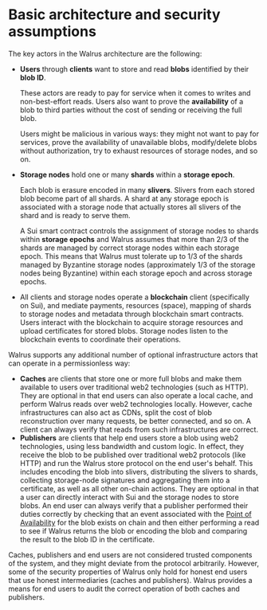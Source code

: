 # Basic architecture and security assumptions

The key actors in the Walrus architecture are the following:

- **Users** through **clients** want to store and read **blobs** identified by their **blob ID**.
  
  These actors are ready to pay for service
  when it comes to writes and non-best-effort reads. Users also want to prove
  the **availability** of a blob to third parties without the cost of sending or receiving the full
  blob. 
  
  Users might be malicious in various ways: they might not want to pay for services, prove the
  availability of unavailable blobs, modify/delete blobs without authorization, try to
  exhaust resources of storage nodes, and so on.

- **Storage nodes** hold one or many **shards** within a **storage epoch**. 

  Each blob is erasure
  encoded in many **slivers**. Slivers from each stored blob become part of all shards. A shard
  at any storage epoch is associated with a storage node that actually stores all slivers of
  the shard and is ready to serve them. 
  
  A Sui smart contract controls the assignment of storage nodes to shards within
  **storage epochs** and Walrus assumes that more than 2/3 of the
  shards are managed by correct storage nodes within each storage epoch. This means that Walrus must
  tolerate up to 1/3 of the shards managed by Byzantine storage nodes (approximately 1/3 of the
  storage nodes being Byzantine) within each storage epoch and across storage epochs.

- All clients and storage nodes operate a **blockchain** client (specifically on Sui), and mediate
  payments, resources (space), mapping of shards to storage nodes and metadata through blockchain
  smart contracts. Users interact with the blockchain to acquire storage resources and upload
  certificates for stored blobs. Storage nodes listen to the blockchain events to coordinate
  their operations.

Walrus supports any additional number of optional infrastructure actors that can operate in a
permissionless way:

- **Caches** are clients that store one or more full blobs and make them available to users
  over traditional web2 technologies (such as HTTP). They are optional in that end users can also
  operate a local cache, and perform Walrus reads over web2 technologies locally. However, cache
  infrastructures can also act as CDNs, split the cost of blob reconstruction over many requests,
  be better connected, and so on. A client can always verify that reads from such infrastructures
  are correct.
- **Publishers** are clients that help end users store a blob using web2 technologies,
  using less bandwidth and custom logic. In effect, they receive the blob to be published over
  traditional web2 protocols (like HTTP) and run the Walrus store protocol on the end user's
  behalf. This includes encoding the blob into slivers, distributing the slivers to shards,
  collecting storage-node signatures and aggregating them into a certificate, as well as all
  other on-chain actions. They are optional in that a user can directly interact with Sui and
  the storage nodes to store blobs. An end user can always verify that a publisher
  performed their duties correctly by checking that an event associated with the
  [Point of Availability](./properties.md) for the blob exists on chain
  and then either performing a read to see if Walrus returns the blob or encoding the blob
  and comparing the result to the blob ID in the certificate.

Caches, publishers and end users are not considered trusted components of the system, and they might
deviate from the protocol arbitrarily. However, some of the security properties of Walrus only hold
for honest end users that use honest intermediaries (caches and publishers). Walrus provides a means for
end users to audit the correct operation of both caches and publishers.
